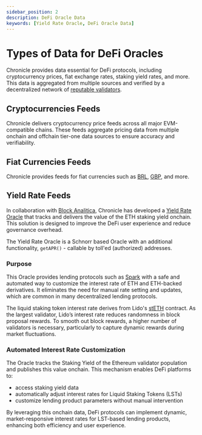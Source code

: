 ```yaml
---
sidebar_position: 2
description: DeFi Oracle Data
keywords: [Yield Rate Oracle, DeFi Oracle Data]
---
```


# Types of Data for DeFi Oracles

Chronicle provides data essential for DeFi protocols, including cryptocurrency prices, fiat exchange rates, staking yield rates, and more. This data is aggregated from multiple sources and verified by a decentralized network of [reputable validators](../../Intro/network.md). 

## Cryptocurrencies Feeds
Chronicle delivers cryptocurrency price feeds across all major EVM-compatible chains. These feeds aggregate pricing data from multiple onchain and offchain tier-one data sources to ensure accuracy and verifiability.

## Fiat Currencies Feeds
Chronicle provides feeds for fiat currencies such as [BRL](https://chroniclelabs.org/dashboard/oracle/BRL/USD?blockchain=), [GBP](https://chroniclelabs.org/dashboard/oracle/GBP/USD?blockchain=), and more.

## Yield Rate Feeds

In collaboration with [Block Analitica](https://blockanalitica.com/), Chronicle has developed a [Yield Rate Oracle](https://github.com/chronicleprotocol/scribe/blob/main/src/extensions/ScribeLST.sol) that tracks and delivers the value of the ETH staking yield onchain. This solution is designed to improve the DeFi user experience and reduce governance overhead.

The Yield Rate Oracle is a Schnorr based Oracle with an additional functionality, `getAPR()` - callable by toll'ed (authorized) addresses.

### Purpose

This Oracle provides lending protocols such as [Spark](https://spark.fi/) with a safe and automated way to customize the interest rate of ETH and ETH-backed derivatives. It eliminates the need for manual rate setting and updates, which are common in many decentralized lending protocols.

The liquid staking token interest rate derives from Lido's [stETH](https://etherscan.io/address/0xae7ab96520DE3A18E5e111B5EaAb095312D7fE84) contract. As the largest validator, Lido’s interest rate reduces randomness in block proposal rewards. To smooth out block rewards, a higher number of validators is necessary, particularly to capture dynamic rewards during market fluctuations. 

### Automated Interest Rate Customization

The Oracle tracks the Staking Yield of the Ethereum validator population and publishes this value onchain. This mechanism enables DeFi platforms to:

- access staking yield data
- automatically adjust interest rates for Liquid Staking Tokens (LSTs)
- customize lending product parameters without manual intervention

By leveraging this onchain data, DeFi protocols can implement dynamic, market-responsive interest rates for LST-based lending products, enhancing both efficiency and user experience.
